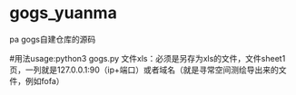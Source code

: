 # gogs_yuanma
pa gogs自建仓库的源码

#用法usage:python3 gogs.py
文件xls：必须是另存为xls的文件，文件sheet1页，一列就是127.0.0.1:90（ip+端口）或者域名（就是寻常空间测绘导出来的文件，例如fofa）
